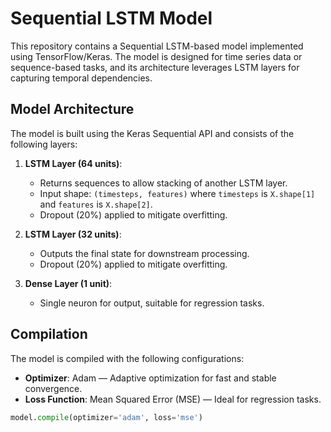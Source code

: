 # Sequential LSTM Model

This repository contains a Sequential LSTM-based model implemented using TensorFlow/Keras. The model is designed for time series data or sequence-based tasks, and its architecture leverages LSTM layers for capturing temporal dependencies.

## Model Architecture

The model is built using the Keras Sequential API and consists of the following layers:

1. **LSTM Layer (64 units)**: 
   - Returns sequences to allow stacking of another LSTM layer.
   - Input shape: `(timesteps, features)` where `timesteps` is `X.shape[1]` and `features` is `X.shape[2]`.
   - Dropout (20%) applied to mitigate overfitting.

2. **LSTM Layer (32 units)**:
   - Outputs the final state for downstream processing.
   - Dropout (20%) applied to mitigate overfitting.

3. **Dense Layer (1 unit)**:
   - Single neuron for output, suitable for regression tasks.

## Compilation

The model is compiled with the following configurations:
- **Optimizer**: Adam — Adaptive optimization for fast and stable convergence.
- **Loss Function**: Mean Squared Error (MSE) — Ideal for regression tasks.

```python
model.compile(optimizer='adam', loss='mse')